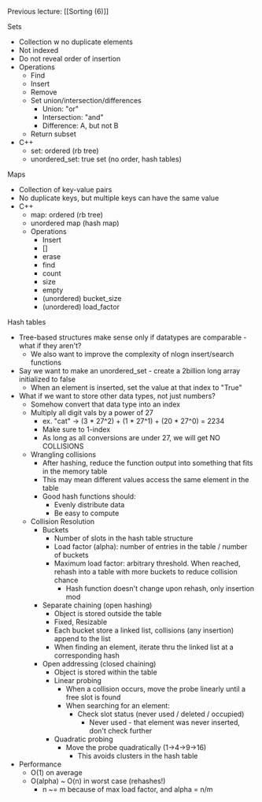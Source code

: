 Previous lecture: [[Sorting (6)]]


Sets
- Collection w no duplicate elements
- Not indexed
- Do not reveal order of insertion
- Operations
	- Find
	- Insert
	- Remove
	- Set union/intersection/differences
		- Union: "or"
		- Intersection: "and"
		- Difference: A, but not B
	- Return subset
- C++
	- set: ordered (rb tree)
	- unordered_set: true set (no order, hash tables)

Maps
- Collection of key-value pairs
- No duplicate keys, but multiple keys can have the same value
- C++
	- map: ordered (rb tree)
	- unordered map (hash map)
	- Operations
		- Insert
		- \[]
		- erase
		- find
		- count
		- size
		- empty
		- (unordered) bucket_size
		- (unordered) load_factor

Hash tables
- Tree-based structures make sense only if datatypes are comparable - what if they aren't?
	- We also want to improve the complexity of nlogn insert/search functions
- Say we want to make an unordered_set - create a 2billion long array initialized to false
	- When an element is inserted, set the value at that index to "True"
- What if we want to store other data types, not just numbers?
	- Somehow convert that data type into an index
	- Multiply all digit vals by a power of 27
		- ex. "cat" -> (3 \* 27^2) + (1 \* 27^1) + (20 \* 27^0) = 2234
		- Make sure to 1-index 
		- As long as all conversions are under 27, we will get NO COLLISIONS
	- Wrangling collisions
		- After hashing, reduce the function output into something that fits in the memory table
		- This may mean different values access the same element in the table
		- Good hash functions should:
			- Evenly distribute data
			- Be easy to compute
	- Collision Resolution
		- Buckets
			- Number of slots in the hash table structure
			- Load factor (alpha): number of entries in the table / number of buckets
			- Maximum load factor: arbitrary threshold. When reached, rehash into a table with more buckets to reduce collision chance
				- Hash function doesn't change upon rehash, only insertion mod
		- Separate chaining (open hashing)
			- Object is stored outside the table
			- Fixed, Resizable
			- Each bucket store a linked list, collisions (any insertion) append to the list
			- When finding an element, iterate thru the linked list at a corresponding hash
		- Open addressing (closed chaining)
			- Object is stored within the table
			- Linear probing
				- When a collision occurs, move the probe linearly until a free slot is found
				- When searching for an element:
					- Check slot status (never used / deleted / occupied)
						- Never used - that element was never inserted, don't check further
			- Quadratic probing
				- Move the probe quadratically (1->4->9->16)
					- This avoids clusters in the hash table
- Performance
	- O(1) on average
	- O(alpha) ~ O(n) in worst case (rehashes!)
		- n ~= m because of max load factor, and alpha = n/m